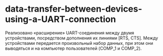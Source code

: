 # data-transfer-between-devices-using-a-UART-connection
Реализовано «расширение» UART-соединения между двумя устройствами, посредством дополнения их линиями [RTS, CTS]. Между устройствами передается произвольный набор данных, при этом они выводяться и на компьютер пользователей (COMP_1 и COMP_2).
